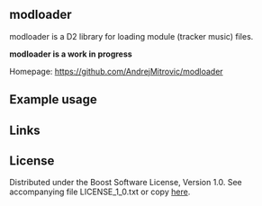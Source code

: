 ## modloader

modloader is a D2 library for loading module (tracker music) files.

**modloader is a work in progress**

Homepage: https://github.com/AndrejMitrovic/modloader

## Example usage

## Links

## License

Distributed under the Boost Software License, Version 1.0.
See accompanying file LICENSE_1_0.txt or copy [here][BoostLicense].

[BoostLicense]: http://www.boost.org/LICENSE_1_0.txt
